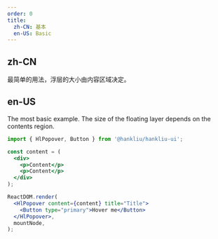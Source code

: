 ```yaml
---
order: 0
title:
  zh-CN: 基本
  en-US: Basic
---
```


## zh-CN

最简单的用法，浮层的大小由内容区域决定。

## en-US

The most basic example. The size of the floating layer depends on the contents region.

```jsx
import { HlPopover, Button } from '@hankliu/hankliu-ui';

const content = (
  <div>
    <p>Content</p>
    <p>Content</p>
  </div>
);

ReactDOM.render(
  <HlPopover content={content} title="Title">
    <Button type="primary">Hover me</Button>
  </HlPopover>,
  mountNode,
);
```

<style>
.hlui-HlPopover-content p {
  margin: 0;
}
</style>
